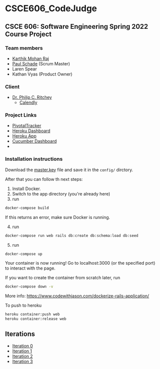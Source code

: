 # CSCE606_CodeJudge

## CSCE 606: Software Engineering Spring 2022 Course Project

### Team members

- [Karthik Mohan Raj](https://www.linkedin.com/in/the-raj)
- [Paul Schade](https://people.tamu.edu/~pascha/) (Scrum Master)
- Laren Spear
- Kathan Vyas (Product Owner)

### Client

- [Dr. Philip C. Ritchey](https://people.engr.tamu.edu/pcr/index.html)
  - [Calendly](https://calendly.com/pcr/15-min-office-hours-appointment)

### Project Links

- [PivotalTracker](https://www.pivotaltracker.com/n/projects/2555182)
- [Heroku Dashboard](https://dashboard.heroku.com/apps/csce606-codejudge)
- [Heroku App](https://csce606-codejudge.herokuapp.com)
- [Cucumber Dashboard](https://studio.cucumber.io/projects/317601)
-

### Installation instructions

<!-- First rename the file `.env.example` to `.env` and fill in the missing parameters from the Drive. -->

Download the [master.key](https://drive.google.com/file/d/1Ev6fz1ax5-DNLO8t26obGikVIG6K-t4T/view?usp=sharing) file and save it in the `config/` dirctory.

After that you can follow th next steps:

1. Install Docker.
2. Switch to the app directory (you're already here)
3. run

```sh
docker-compose build
```

If this returns an error, make sure Docker is running.

4. run

```sh
docker-compose run web rails db:create db:schema:load db:seed
```

5. run

```sh
docker-compose up
```

Your container is now running!
Go to localhost:3000 (or the specified port) to interact with the page.

If you want to create the container from scratch later, run

```sh
docker-compose down -v
```

More info: https://www.codewithjason.com/dockerize-rails-application/

To push to heroku

```sh
heroku container:push web
heroku container:release web
```

## Iterations

- [Iteration 0](https://github.com/the-raj/CSCE606_CodeJudge/blob/master/documentation/Spring2022/i0.tar)
- [Iteration 1](https://github.com/the-raj/CSCE606_CodeJudge/blob/master/documentation/Spring2022/i1.tar)
- [Iteration 2](https://github.com/the-raj/CSCE606_CodeJudge/blob/master/documentation/Spring2022/i2.tar)
- [Iteration 3](https://github.com/the-raj/CSCE606_CodeJudge/blob/master/documentation/Spring2022/i3.tar)
